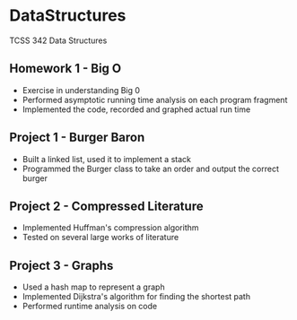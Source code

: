 # DataStructures
TCSS 342 Data Structures
## Homework 1 - Big O
* Exercise in understanding Big 0
* Performed asymptotic running time analysis on each program fragment
* Implemented the code, recorded and graphed actual run time

## Project 1 - Burger Baron
* Built a linked list, used it to implement a stack
* Programmed the Burger class to take an order and output the correct burger 

## Project 2 - Compressed Literature
* Implemented Huffman's compression algorithm
* Tested on several large works of literature

## Project 3 - Graphs
* Used a hash map to represent a graph
* Implemented Dijkstra's algorithm for finding the shortest path
* Performed runtime analysis on code
